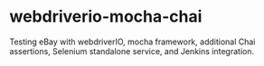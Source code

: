 # webdriverio-mocha-chai
Testing eBay with webdriverIO, mocha framework, additional Chai assertions, Selenium standalone service, and Jenkins integration.
